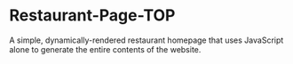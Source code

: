 # Restaurant-Page-TOP
A simple, dynamically-rendered restaurant homepage that uses JavaScript alone to generate the entire contents of the website. 
